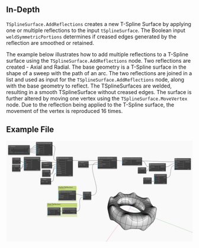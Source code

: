 ## In-Depth
`TSplineSurface.AddReflections` creates a new T-Spline Surface by applying one or multiple reflections to the input `tSplineSurface`. The Boolean input `weldSymmetricPortions` determines if creased edges generated by the reflection are smoothed or retained. 

The example below illustrates how to add multiple reflections to a T-Spline surface using the `TSplineSurface.AddReflections` node. Two reflections are created - Axial and Radial. The base geometry is a T-Spline surface in the shape of a sweep with the path of an arc. The two reflections are joined in a list and used as input for the `TSplineSurface.AddReflections` node, along with the base geometry to reflect. The TSplineSurfaces are welded, resulting in a smooth TSplineSurface without creased edges. The surface is further altered by moving one vertex using the `TSplineSurface.MoveVertex` node. Due to the reflection being applied to the T-Spline surface, the movement of the vertex is reproduced 16 times. 

## Example File

![Example](./Autodesk.DesignScript.Geometry.TSpline.TSplineSurface.AddReflections_img.jpg)